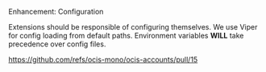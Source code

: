 Enhancement: Configuration

Extensions should be responsible of configuring themselves. We use Viper for config loading from default paths. Environment variables **WILL** take precedence over config files.

https://github.com/refs/ocis-mono/ocis-accounts/pull/15
